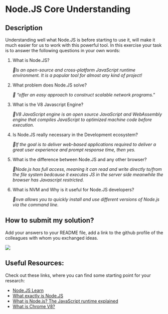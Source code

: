 # Node.JS Core Understanding

## Description

Understanding well what Node.JS is before starting to use it, will make it
much easier for us to work with this powerful tool. In this exercise your task
is to answer the following questions in your own words:

1.  What is Node.JS? <p><i> 🔶Is an open-source and cross-platform JavaScript runtime environment. It is a popular tool for almost any kind of project!</i></p>
2.  What problem does Node.JS solve? <p><i>🔶 “offer an easy approach to construct scalable network programs." </i></p>
3.  What is the V8 Javascript Engine?<p><i>🔶V8 JavaScript engine is an open source JavaScript and WebAssembly engine that compiles JavaScript to optimized machine code before execution.</i></p>
4.  Is Node.JS really necessary in the Development ecosystem? <p><i>🔶If the goal is to deliver web-based applications required to deliver a great user experience and prompt response time, then yes. </i></p>
5.  What is the difference between Node.JS and any other browser?<p><i>🔶Node.js has full access, meaning it can read and write directly to/from the file system bedcause it executes JS in the server side meanwhile the browser has Javascript restricted.</i></p>
6.  What is NVM and Why is it useful for Node.JS developers?<p><i>🔶<kbd>nvm</kbd> allows you to quickly install and use different versions of Node.js via the command line.

</i></p>

<!-- >>It's important to share your opinion with the team and thus be able to
form your own concept of Node.JS, so before answering the questions, meet
or chat with at least two colleagues and discuss the answers as a group and
refine your final answers. -->

## How to submit my solution?

Add your answers to your README file, add a link to the github profile
of the colleagues with whom you exchanged ideas.

<img src="https://media3.giphy.com/media/eKfovWZOlOpbTDEX9F/giphy.gif?cid=ecf05e4735bbmm0qub146n7dka7g7fbrr62i9j9glt223d68&rid=giphy.gif&ct=g"/>

<!-- ## More Help?

Slack us 😉 -->

## Useful Resources:

Check out these links, where you can find some starting point for your research:

- [Node.JS Learn](https://nodejs.dev/en/learn/)
- [What exactly is Node.JS](https://www.freecodecamp.org/news/what-exactly-is-node-js-ae36e97449f5/)
- [What is Node.js? The JavaScript runtime explained](https://www.infoworld.com/article/3210589/what-is-nodejs-javascript-runtime-explained.html#:~:text=is%20not%20easy.-,Node.,I%2FO%20requests%20to%20return.)
- [What is Chrome V8?](https://www.cloudflare.com/learning/serverless/glossary/what-is-chrome-v8/#:~:text=Chrome%20V8%20is%20a%20JavaScript,makes%20server%2Dside%20scripting%20possible.)
 
